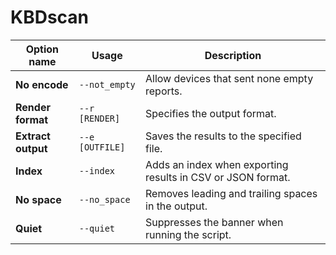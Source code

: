 # KBDscan

| Option name        | Usage           | Description                                                 |
| ------------------ | --------------- | ----------------------------------------------------------- |
| **No encode**      | `--not_empty`   | Allow devices that sent none empty reports.                 |
| **Render format**  | `--r [RENDER]`  | Specifies the output format.                                |
| **Extract output** | `--e [OUTFILE]` | Saves the results to the specified file.                    |
| **Index**          | `--index`       | Adds an index when exporting results in CSV or JSON format. |
| **No space**       | `--no_space`    | Removes leading and trailing spaces in the output.          |
| **Quiet**          | `--quiet`       | Suppresses the banner when running the script.              |